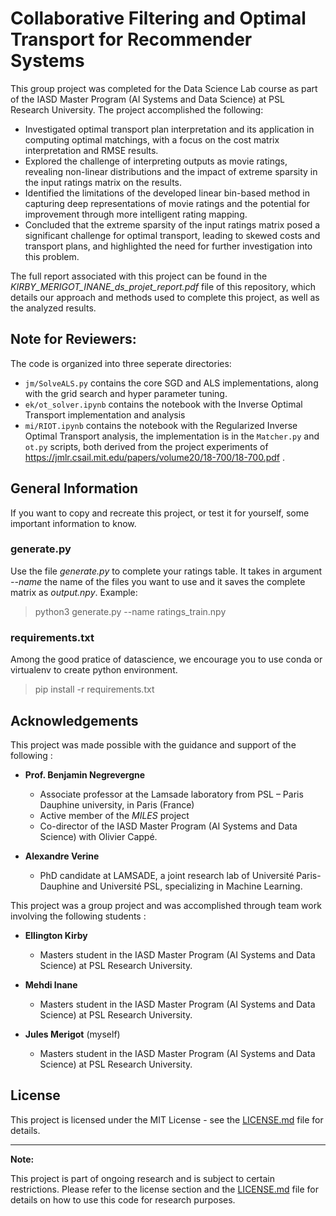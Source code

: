 # Collaborative Filtering and Optimal Transport for Recommender Systems

This group project was completed for the Data Science Lab course as part of the IASD Master Program (AI Systems and Data Science) at PSL Research University.
The project accomplished the following:
- Investigated optimal transport plan interpretation and its application in computing optimal matchings, with a focus on the cost matrix interpretation and RMSE results.
- Explored the challenge of interpreting outputs as movie ratings, revealing non-linear distributions and the impact of extreme sparsity in the input ratings matrix on the results.
- Identified the limitations of the developed linear bin-based method in capturing deep representations of movie ratings and the potential for improvement through more intelligent rating mapping.
- Concluded that the extreme sparsity of the input ratings matrix posed a significant challenge for optimal transport, leading to skewed costs and transport plans, and highlighted the need for further investigation into this problem.

The full report associated with this project can be found in the *KIRBY_MERIGOT_INANE_ds_projet_report.pdf* file of this repository, which details our approach and methods used to complete this project, as well as the analyzed results.

## Note for Reviewers:

The code is organized into three seperate directories:
- `jm/SolveALS.py` contains the core SGD and ALS implementations, along with the grid search and hyper parameter tuning.
- `ek/ot_solver.ipynb` contains the notebook with the Inverse Optimal Transport implementation and analysis
- `mi/RIOT.ipynb` contains the notebook with the Regularized Inverse Optimal Transport analysis, the implementation is in the `Matcher.py` and `ot.py` scripts, both derived from the project experiments of https://jmlr.csail.mit.edu/papers/volume20/18-700/18-700.pdf .

## General Information
If you want to copy and recreate this project, or test it for yourself, some important information to know.

### generate.py
Use the file *generate.py* to complete your ratings table. 
It takes in argument *--name* the name of the files you want to use and it saves the complete matrix as *output.npy*.
Example:
  > python3 generate.py --name ratings_train.npy

### requirements.txt
Among the good pratice of datascience, we encourage you to use conda or virtualenv to create python environment. 
  > pip install -r requirements.txt

## Acknowledgements
This project was made possible with the guidance and support of the following :
 
- **Prof. Benjamin Negrevergne**
  - Associate professor at the Lamsade laboratory from PSL – Paris Dauphine university, in Paris (France)
  - Active member of the *MILES* project
  - Co-director of the IASD Master Program (AI Systems and Data Science) with Olivier Cappé.

- **Alexandre Verine**
  - PhD candidate at LAMSADE, a joint research lab of Université Paris-Dauphine and Université PSL, specializing in Machine Learning.

This project was a group project and was accomplished through team work involving the following students :

- **Ellington Kirby**
  - Masters student in the IASD Master Program (AI Systems and Data Science) at PSL Research University.

- **Mehdi Inane**
  - Masters student in the IASD Master Program (AI Systems and Data Science) at PSL Research University.

- **Jules Merigot** (myself)
  - Masters student in the IASD Master Program (AI Systems and Data Science) at PSL Research University.

## License
This project is licensed under the MIT License - see the [LICENSE.md](LICENSE.md) file for details.

---

**Note:**

This project is part of ongoing research and is subject to certain restrictions. Please refer to the license section and the [LICENSE.md](LICENSE.md) file for details on how to use this code for research purposes.

